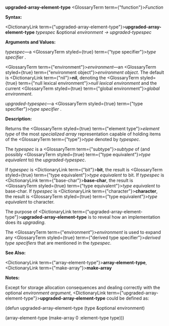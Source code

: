 **upgraded-array-element-type** <GlossaryTerm  term={"function"}><i>Function</i></GlossaryTerm> 



**Syntax:** 



<DictionaryLink  term={"upgraded-array-element-type"}><b>upgraded-array-element-type</b></DictionaryLink> *typespec* &amp;optional *environment → upgraded-typespec* 



**Arguments and Values:** 



*typespec*—a <GlossaryTerm styled={true} term={"type specifier"}><i>type specifier</i></GlossaryTerm> . 



<GlossaryTerm  term={"environment"}><i>environment</i></GlossaryTerm>—an <GlossaryTerm styled={true} term={"environment object"}><i>environment object</i></GlossaryTerm>. The default is <DictionaryLink  term={"nil"}><b>nil</b></DictionaryLink>, denoting the <GlossaryTerm styled={true} term={"null lexical environment"}><i>null lexical environment</i></GlossaryTerm> and the current <GlossaryTerm styled={true} term={"global environment"}><i>global environment</i></GlossaryTerm>. 



*upgraded-typespec*—a <GlossaryTerm styled={true} term={"type specifier"}><i>type specifier</i></GlossaryTerm> . 



**Description:** 



Returns the <GlossaryTerm styled={true} term={"element type"}><i>element type</i></GlossaryTerm> of the most *specialized array* representation capable of holding items of the <GlossaryTerm  term={"type"}><i>type</i></GlossaryTerm> denoted by *typespec*. 



The *typespec* is a <GlossaryTerm  term={"subtype"}><i>subtype</i></GlossaryTerm> of (and possibly <GlossaryTerm styled={true} term={"type equivalent"}><i>type equivalent</i></GlossaryTerm> to) the *upgraded-typespec*. 



If *typespec* is <DictionaryLink  term={"bit"}><b>bit</b></DictionaryLink>, the result is <GlossaryTerm styled={true} term={"type equivalent"}><i>type equivalent</i></GlossaryTerm> to bit. If *typespec* is <DictionaryLink  term={"base-char"}><b>base-char</b></DictionaryLink>, the result is <GlossaryTerm styled={true} term={"type equivalent"}><i>type equivalent</i></GlossaryTerm> to base-char. If *typespec* is <DictionaryLink  term={"character"}><b>character</b></DictionaryLink>, the result is <GlossaryTerm styled={true} term={"type equivalent"}><i>type equivalent</i></GlossaryTerm> to character. 



The purpose of <DictionaryLink  term={"upgraded-array-element-type"}><b>upgraded-array-element-type</b></DictionaryLink> is to reveal how an implementation does its *upgrading*. 



The <GlossaryTerm  term={"environment"}><i>environment</i></GlossaryTerm> is used to expand any <GlossaryTerm styled={true} term={"derived type specifier"}><i>derived type specifiers</i></GlossaryTerm> that are mentioned in the *typespec*. 



**See Also:** 



<DictionaryLink  term={"array-element-type"}><b>array-element-type</b></DictionaryLink>, <DictionaryLink  term={"make-array"}><b>make-array</b></DictionaryLink> 



**Notes:** 



Except for storage allocation consequences and dealing correctly with the optional *environment argument*, <DictionaryLink  term={"upgraded-array-element-type"}><b>upgraded-array-element-type</b></DictionaryLink> could be defined as: 



(defun upgraded-array-element-type (type &amp;optional environment) 



(array-element-type (make-array 0 :element-type type))) 







 



 



